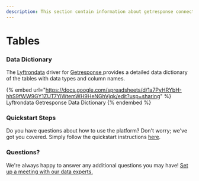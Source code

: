 ```yaml
---
description: This section contain information about getresponse connector tables information
---
```


# Tables

### Data Dictionary

The [Lyftrondata](https://www.lyftrondata.com/) driver for [Getresponse](https://www.lyftrondata.com/integration/getresponse/)[ ](https://www.lyftrondata.com/integration/getresponse/)provides a detailed data dictionary of the tables with data types and column names.

{% embed url="https://docs.google.com/spreadsheets/d/1a7PyHRYbH-hhS9fWW9GY1ZUT7YiWtemWH9HeNGhVjqk/edit?usp=sharing" %}
Lyftrondata Getresponse Data Dictionary
{% endembed %}

### Quickstart Steps

Do you have questions about how to use the platform? Don't worry; we've got you covered. Simply follow the quickstart instructions [here](../../../../quickstart-steps.md).

### Questions? <a href="#questions" id="questions"></a>

We're always happy to answer any additional questions you may have! [Set up a meeting with our data experts.](https://www.lyftrondata.com/book-a-meeting/)

